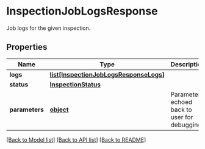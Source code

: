 # InspectionJobLogsResponse

Job logs for the given inspection.
## Properties
Name | Type | Description | Notes
------------ | ------------- | ------------- | -------------
**logs** | [**list[InspectionJobLogsResponseLogs]**](InspectionJobLogsResponseLogs.md) |  | 
**status** | [**InspectionStatus**](InspectionStatus.md) |  | [optional] 
**parameters** | [**object**](.md) | Parameters echoed back to user for debugging. | 

[[Back to Model list]](../README.md#documentation-for-models) [[Back to API list]](../README.md#documentation-for-api-endpoints) [[Back to README]](../README.md)


